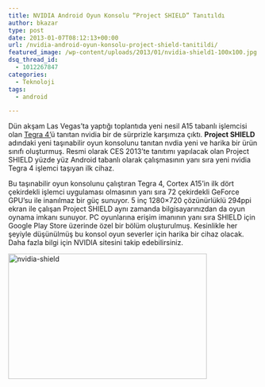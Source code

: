 ```yaml
---
title: NVIDIA Android Oyun Konsolu “Project SHIELD” Tanıtıldı
author: bkazar
type: post
date: 2013-01-07T08:12:13+00:00
url: /nvidia-android-oyun-konsolu-project-shield-tanitildi/
featured_image: /wp-content/uploads/2013/01/nvidia-shield1-100x100.jpg
dsq_thread_id:
  - 1012267847
categories:
  - Teknoloji
tags:
  - android

---
```

Dün akşam Las Vegas’ta yaptığı toplantıda yeni nesil A15 tabanlı işlemcisi olan [Tegra 4’][1]ü tanıtan nvidia bir de sürprizle karşımıza çıktı. **Project SHIELD** adındaki yeni taşınabilir oyun konsolunu tanıtan nvdia yeni ve harika bir ürün sınıfı oluşturmuş. Resmi olarak CES 2013’te tanıtımı yapılacak olan Project SHIELD yüzde yüz Android tabanlı olarak çalışmasının yanı sıra yeni nvidia Tegra 4 işlemci taşıyan ilk cihaz.

Bu taşınabilir oyun konsolunu çalıştıran Tegra 4, Cortex A15’in ilk dört çekirdekli işlemci uygulaması olmasının yanı sıra 72 çekirdekli GeForce GPU’su ile inanılmaz bir güç sunuyor. 5 inç 1280&#215;720 çözünürlüklü 294ppi ekran ile çalışan Project SHIELD aynı zamanda bilgisayarınızdan da oyun oynama imkanı sunuyor. PC oyunlarına erişim imanının yanı sıra SHIELD için Google Play Store üzerinde özel bir bölüm oluşturulmuş. Kesinlikle her şeyiyle düşünülmüş bu konsol oyun severler için harika bir cihaz olacak. Daha fazla bilgi için NVIDIA sitesini takip edebilirsiniz.

<img class="aligncenter size-large wp-image-10506" alt="nvidia-shield" src="https://www.murekkep.org/wp-content/uploads/2013/01/nvidia-shield1-400x253.jpg" width="400" height="253" srcset="https://www.murekkep.org/wp-content/uploads/2013/01/nvidia-shield1-400x253.jpg 400w, https://www.murekkep.org/wp-content/uploads/2013/01/nvidia-shield1-50x31.jpg 50w, https://www.murekkep.org/wp-content/uploads/2013/01/nvidia-shield1-125x79.jpg 125w, https://www.murekkep.org/wp-content/uploads/2013/01/nvidia-shield1-300x190.jpg 300w, https://www.murekkep.org/wp-content/uploads/2013/01/nvidia-shield1-481x305.jpg 481w, https://www.murekkep.org/wp-content/uploads/2013/01/nvidia-shield1.jpg 780w" sizes="(max-width: 400px) 100vw, 400px" />

 [1]: https://wp.me/p1eJph-2Jm